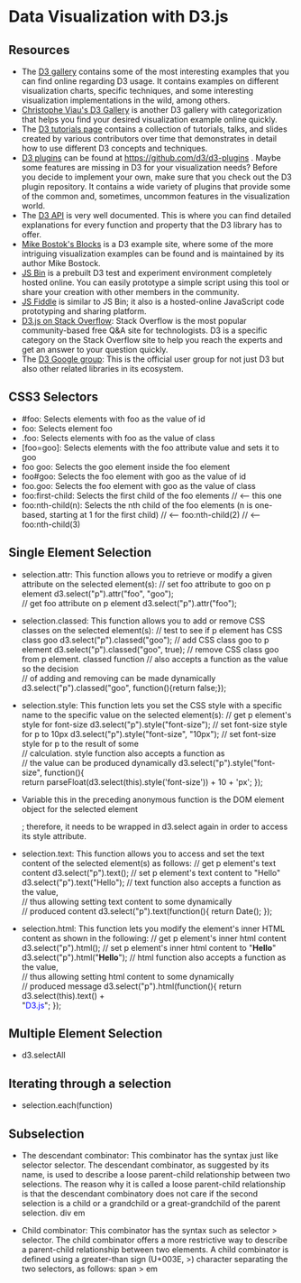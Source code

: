 # Data Visualization with D3.js

## Resources

* The [D3 gallery](https://github.com/d3/d3/wiki/Gallery) contains some of the most interesting examples that you can find online regarding D3 usage. It contains examples on different visualization charts, specific techniques, and some interesting visualization implementations in the wild, among others.
* [Christophe Viau's D3 Gallery](http://christopheviau.com/d3list/gallery.html) is another D3 gallery with categorization that helps you find your desired visualization example online quickly.
* The [D3 tutorials page](https://github.com/d3/d3/wiki/Tutorials) contains a collection of tutorials, talks, and slides created by various contributors over time that demonstrates in detail how to use different D3 concepts and techniques.
* [D3 plugins](https://github.com/d3/d3-plugins) can be found at https://github.com/d3/d3-plugins . Maybe some features are missing in D3 for your visualization needs? Before you decide to implement your own, make sure that you check out the D3 plugin repository. It contains a wide variety of plugins that provide some of the common and, sometimes, uncommon features in the visualization world.
* The [D3 API](https://github.com/d3/d3/blob/master/API.md) is very well documented. This is where you can find detailed explanations for every function and property that the D3 library has to offer.
* [Mike Bostok's Blocks](http://bl.ocks.org/mbostock) is a D3 example site, where some of the more intriguing visualization examples can be found and is maintained by its author Mike Bostock.
* [JS Bin](http://jsbin.com/ugacud/1/edit) is a prebuilt D3 test and experiment environment completely hosted online. You can easily prototype a simple script using this tool or share your creation with other members in the community.
* [JS Fiddle](http://jsfiddle.net/qAHC2/) is similar to JS Bin; it also is a hosted-online JavaScript code prototyping and sharing platform.
* [D3.js on Stack Overflow](http://stackoverflow.com/questions/tagged/d3.js): Stack Overflow is the most popular community-based free Q&A site for technologists. D3 is a specific category on the Stack Overflow site to help you reach the experts and get an answer to your question quickly.
* The [D3 Google group](https://groups.google.com/forum/?fromgroups#!forum/d3-js): This is the official user group for not just D3 but also other related libraries in its ecosystem.

## CSS3 Selectors

* #foo: Selects elements with foo as the value of id
     <div id="foo">
* foo: Selects element foo
     <foo>
* .foo: Selects elements with foo as the value of class
     <div class="foo">
* [foo=goo]: Selects elements with the foo attribute value and sets it to goo
     <div foo="goo">
* foo goo: Selects the goo element inside the foo element
     <foo><goo></foo>
* foo#goo: Selects the foo element with goo as the value of id
     <foo id="goo">
* foo.goo: Selects the foo element with goo as the value of class
     <foo class="goo">
* foo:first-child: Selects the first child of the foo elements
     <foo> // <-- this one
     <foo>
     <foo>  
* foo:nth-child(n): Selects the nth child of the foo elements (n is one-based, starting at 1 for the first child)
     <foo>
     <foo> // <-- foo:nth-child(2)
     <foo> // <-- foo:nth-child(3)

## Single Element Selection

* selection.attr: This function allows you to retrieve or modify a given attribute on the selected element(s):
     // set foo attribute to goo on p element
     d3.select("p").attr("foo", "goo");  
     // get foo attribute on p element
     d3.select("p").attr("foo");

* selection.classed: This function allows you to add or remove CSS classes on the selected element(s):
     // test to see if p element has CSS class goo
     d3.select("p").classed("goo");
     // add CSS class goo to p element
     d3.select("p").classed("goo", true);
     // remove CSS class goo from p element. classed function
     // also accepts a function as the value so the decision  
     // of adding and removing can be made dynamically
     d3.select("p").classed("goo", function(){return false;});

* selection.style: This function lets you set the CSS style with a specific name to the specific value on the selected element(s):
     // get p element's style for font-size
     d3.select("p").style("font-size");
     // set font-size style for p to 10px
     d3.select("p").style("font-size", "10px");
     // set font-size style for p to the result of some  
     // calculation. style function also accepts a function as  
     // the value can be produced dynamically
     d3.select("p").style("font-size", function(){  
         return parseFloat(d3.select(this).style('font-size')) + 10 + 'px';
     });

* Variable this in the preceding anonymous function is the DOM element object for the selected element <p>; therefore, it needs to be wrapped in d3.select again in order to access its style attribute.

* selection.text: This function allows you to access and set the text content of the selected element(s) as follows:
     // get p element's text content
     d3.select("p").text();
     // set p element's text content to "Hello"
     d3.select("p").text("Hello");
     // text function also accepts a function as the value,  
     // thus allowing setting text content to some dynamically  
     // produced content
     d3.select("p").text(function(){
       return Date();
     });

* selection.html: This function lets you modify the element's inner HTML content as shown in the following:
     // get p element's inner html content
     d3.select("p").html();
     // set p element's inner html content to "<b>Hello</b>"
     d3.select("p").html("<b>Hello</b>");
     // html function also accepts a function as the value,  
     // thus allowing setting html content to some dynamically  
     // produced message
     d3.select("p").html(function(){
       return d3.select(this).text() +  
         "<span style='color: blue;'>D3.js</span>";
     });

## Multiple Element Selection

* d3.selectAll
    <div></div>
    <div></div>
    <div></div>

    <script type="text/javascript">
    d3.selectAll("div") // <-- A
      .attr("class", "red box"); // <-- B
    </script>

## Iterating through a selection

* selection.each(function)
    <div></div>
    <div></div>
    <div></div>

    <script type="text/javascript">
    d3.selectAll("div") // <-- A
      .attr("class", "red box") // <-- B
      .each(function (d, i) { // <-- C
          d3.select(this).append("h1").text(i); // <-- D
      });
    </script>

## Subselection

* The descendant combinator: This combinator has the syntax just like selector selector. The descendant combinator, as suggested by its name, is used to describe a loose parent-child relationship between two selections. The reason why it is called a loose parent-child relationship is that the descendant combinatory does not care if the second selection is a child or a grandchild or a great-grandchild of the parent selection.
    div em

* Child combinator: This combinator has the syntax such as selector > selector. The child combinator offers a more restrictive way to describe a parent-child relationship between two elements. A child combinator is defined using a greater-than sign (U+003E, >) character separating the two selectors, as follows:
    span > em
